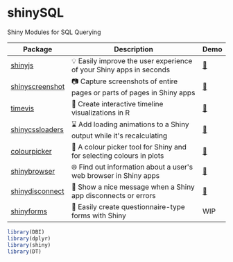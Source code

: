 # shinySQL
Shiny Modules for SQL Querying

| Package | Description | Demo |
|---|---|---|
| [shinyjs](https://deanattali.com/shinyjs/) | 💡 Easily improve the user experience of your Shiny apps in seconds | [🔗](https://deanattali.com/shinyjs/overview#demo) |
| [shinyscreenshot](https://github.com/daattali/shinyscreenshot/) | 📷 Capture screenshots of entire pages or parts of pages in Shiny apps | [🔗](https://daattali.com/shiny/shinyscreenshot-demo/) |
| [timevis](https://github.com/daattali/timevis/) | 📅 Create interactive timeline visualizations in R | [🔗](https://daattali.com/shiny/timevis-demo/) |
| [shinycssloaders](https://github.com/daattali/shinycssloaders/) | ⌛ Add loading animations to a Shiny output while it's recalculating | [🔗](https://daattali.com/shiny/shinycssloaders-demo/) |
| [colourpicker](https://github.com/daattali/colourpicker/) | 🎨 A colour picker tool for Shiny and for selecting colours in plots | [🔗](https://daattali.com/shiny/colourInput/) |
| [shinybrowser](https://github.com/daattali/shinybrowser/) | 🌐 Find out information about a user's web browser in Shiny apps | [🔗](https://daattali.com/shiny/shinybrowser-demo/) |
| [shinydisconnect](https://github.com/daattali/shinydisconnect/) | 🔌 Show a nice message when a Shiny app disconnects or errors | [🔗](https://daattali.com/shiny/shinydisconnect-demo/) |
| [shinyforms](https://github.com/daattali/shinyforms/) | 📝 Easily create questionnaire-type forms with Shiny | WIP |


```r
library(DBI)
library(dplyr)
library(shiny)
library(DT)
```
